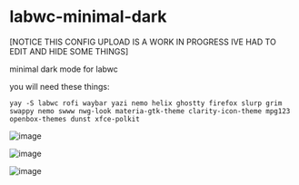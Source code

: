 # labwc-minimal-dark

[NOTICE THIS CONFIG UPLOAD IS A WORK IN PROGRESS IVE HAD TO EDIT AND HIDE SOME THINGS]

minimal dark mode for labwc

you will need these things:
```
yay -S labwc rofi waybar yazi nemo helix ghostty firefox slurp grim swappy nemo swww nwg-look materia-gtk-theme clarity-icon-theme mpg123 openbox-themes dunst xfce-polkit
```
![image](https://github.com/user-attachments/assets/c3dc7dc6-ed7d-4821-9a09-c455f8f0a90c)

![image](https://github.com/user-attachments/assets/97a2ad79-0f56-420d-be4c-281f6d1a9910)

![image](https://github.com/user-attachments/assets/3cbb2f27-2e53-486d-9f65-b82deda79e23)

